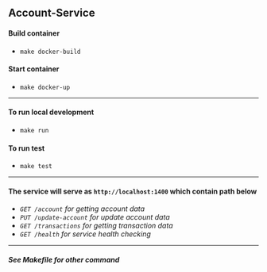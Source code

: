 ## Account-Service
#### Build container
- `make docker-build`  
#### Start container
- `make docker-up`  
***
#### To run local development  
- `make run`  
#### To run test  
- `make test`  
***
#### The service will serve as `http://localhost:1400` which contain path below  
- *`GET /account` for getting account data*  
- *`PUT /update-account` for update account data*  
- *`GET /transactions` for getting transaction data*  
- *`GET /health` for service health checking*  
***
##### *See Makefile for other command*